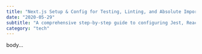 ```yaml
---
title: "Next.js Setup & Config for Testing, Linting, and Absolute Imports"
date: "2020-05-29"
subtitle: "A comprehensive step-by-step guide to configuring Jest, React Testing Library, ESLint, and Path Aliases in a Next.js project."
category: "tech"
---
```


body...